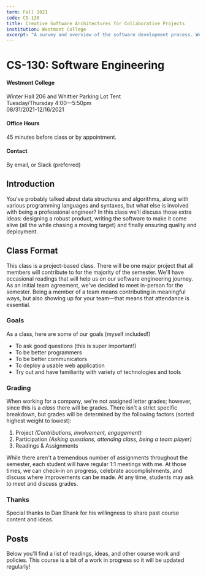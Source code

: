 ```yaml
---
term: Fall 2021
code: CS-130
title: Creative Software Architectures for Collaborative Projects
institution: Westmont College
excerpt: "A survey and overview of the software development process. We'll work together to build a web application from the ground-up: covering design, coordinating work, testing, and deployment."
---
```


# CS-130: Software Engineering

#### Westmont College

Winter Hall 206 and Whittier Parking Lot Tent<br/>
Tuesday/Thursday 4:00—5:50pm<br/>
08/31/2021-12/16/2021

#### Office Hours
45 minutes before class or by appointment.

#### Contact
By email, or Slack (preferred)

## Introduction

You've probably talked about data structures and algorithms, along with various programming languages and syntaxes, but what else is involved with being a professional engineer? In this class we'll discuss those extra ideas: designing a robust product, writing the software to make it come alive (all the while chasing a moving target) and finally ensuring quality and deployment.

## Class Format

This class is a project-based class. There will be one major project that all members will contribute to for the majority of the semester.  We'll have occasional readings that will help us on our software engineering journey.  As an initial team agreement, we've decided to meet in-person for the semester.  Being a member of a team means contributing in meaningful ways, but also showing up for your team—that means that attendance is essential.

### Goals
As a class, here are some of our goals (myself included!)

- To ask good questions (this is super important!)
- To be better programmers
- To be better communicators
- To deploy a usable web application
- Try out and have familiarity with variety of technologies and tools

### Grading

When working for a company, we're not assigned letter grades; however, since this is a *class* there will be grades.  There isn't a strict specific breakdown, but grades will be determined by the following factors (sorted highest weight to lowest):

1. Project *(Contributions, involvement, engagement)*
2. Participation *(Asking questions, attending class, being a team player)*
3. Readings & Assignments

While there aren't a tremendous number of assignments throughout the semester, each student will have regular 1:1 meetings with me.  At those times, we can check-in on progress, celebrate accomplishments, and discuss where improvements can be made. At any time, students may ask to meet and discuss grades.

### Thanks

Special thanks to Dan Shank for his willingness to share past course content and ideas.

## Posts

Below you'll find a list of readings, ideas, and other course work and policies. This course is a bit of a work in progress so it will be updated regularly!
